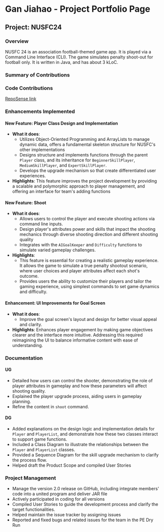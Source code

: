# Gan Jiahao - Project Portfolio Page

## Project: NUSFC24
### Overview
NUSFC 24 is an association football-themed game app. It is played via a Command Line Interface (CLI). The game simulates penalty shoot-out for football only. It is written in Java, and has about 3 kLoC.

### Summary of Contributions
### Code Contributions
[RepoSense link](https://nus-cs2113-ay2324s2.github.io/tp-dashboard/?search=&sort=groupTitle&sortWithin=title&timeframe=commit&mergegroup=&groupSelect=groupByRepos&breakdown=true&checkedFileTypes=docs~functional-code~test-code~other&since=2024-02-23&tabOpen=true&tabType=authorship&tabAuthor=HenryGan138&tabRepo=AY2324S2-CS2113-F15-3%2Ftp%5Bmaster%5D&authorshipIsMergeGroup=false&authorshipFileTypes=docs~functional-code~test-code&authorshipIsBinaryFileTypeChecked=false&authorshipIsIgnoredFilesChecked=false)

### Enhancements Implemented

#### New Feature: Player Class Design and Implementation
- **What it does**:
    - Utilizes Object-Oriented Programming and ArrayLists to manage dynamic data, offers a fundamental skeleton structure for NUSFC's other implementations
    - Designs structure and implements functions through the parent `Player` class, and its inheritance for `BeginnerSkillPlayer`, `MediumSkillPlayer`, and `ExpertSkillPlayer`.
    - Develops the upgrade mechanism so that create differentiated user experiences.
- **Highlights**: This feature improves the project development by providing a scalable and polymorphic approach to player management, and offering an interface for team's adding functions

#### New Feature: Shoot
- **What it does**:
  - Allows users to control the player and execute shooting actions via command line inputs.
  - Design player's attributes power and skills that impact the shooting mechanics through diverse shooting direction and different shooting quality
  - Integrates with the `AIGoalKeeper` and `Difficulty` functions to simulate varied gameplay challenges.
- **Highlights**:
  - This feature is essential for creating a realistic gameplay experience. It allows the game to simulate a true penalty shootout scenario, where user choices and player attributes affect each shot's outcome.
  - Provides users the ability to customize their players and tailor the gaming experience, using simplest commands to set game dynamics and difficulty.

#### Enhancement: UI Improvements for Goal Screen
- **What it does**:
    - Improve the goal screen's layout and design for better visual appeal and clarity.
- **Highlights**: Enhances player engagement by making game objectives clearer and the interface more intuitive. Addressing this required reimagining the UI to balance informative content with ease of understanding.

### Documentation
#### UG
- Detailed how users can control the shooter, demonstrating the role of player attributes in gameplay and how these parameters will affect shooting quality.
- Explained the player upgrade process, aiding users in gameplay planning.
- Refine the content in `shoot` command.

#### DG
- Added explanations on the design logic and implementation details for `Player` and `PlayerList`, and demonstrate how these two classes interact to support game functions. 
- Included a Class Diagram to illustrate the relationships between the `Player` and `PlayerList` classes.
- Provided a Sequence Diagram for the skill upgrade mechanism to clarify the process flow.
- Helped draft the Product Scope and compiled User Stories

### Project Management
- Manage the version 2.0 release on GitHub, including integrate members' code into a united program and deliver JAR file
- Actively participated in coding for all versions
- Compiled User Stories to guide the development process and clarify the target functionalities.
- Helped maintain the issue tracker by assigning issues
- Reported and fixed bugs and related issues for the team in the PE Dry Run